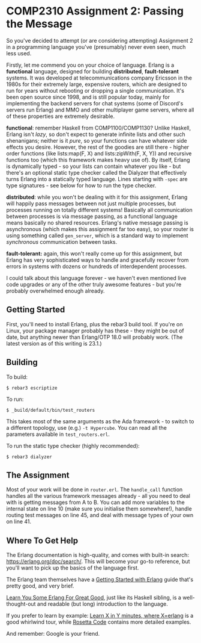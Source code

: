 COMP2310 Assignment 2: Passing the Message
==========================================

So you've decided to attempt (or are considering attempting) Assignment 2 in a
programming language you've (presumably) never even seen, much less used.

Firstly, let me commend you on your choice of language. Erlang is a
**functional** language, designed for building **distributed**,
**fault-tolerant** systems. It was developed at telecommunications company
Ericsson in the 1980s for their extremely large, expensive routers, which are
designed to run for years without rebooting or dropping a single communication.
It's been open source since 1998, and is still popular today, mainly for
implementing the backend servers for chat systems (some of Discord's servers
run Erlang) and MMO and other multiplayer game servers, where all of these
properties are extremely desirable.

**functional**: remember Haskell from COMP1100/COMP1130? Unlike Haskell,
Erlang isn't _lazy_, so don't expect to generate infinite lists and other such
shenanigans; neither is it _pure_, so your functions can have whatever side
effects you desire. However, the rest of the goodies are still there - higher
order functions (like lists:map(F, X) and lists:zipWith(F, X, Y)) and recursive
functions too (which this framework makes heavy use of). By itself, Erlang is
dynamically typed - so your lists can contain whatever you like - but there's
an optional static type checker called the Dialyzer that effectively turns
Erlang into a statically typed language. Lines starting with `-spec` are type
signatures - see below for how to run the type checker.

**distributed**: while you won't be dealing with it for this assignment, Erlang
will happily pass messages between not just multiple processes, but processes
running on totally different systems! Basically all communication between
processes is via message passing, as a functional language means basically no
shared resources. Erlang's native message passing is asynchronous (which makes
this assignment far too easy), so your router is using something called
`gen_server`, which is a standard way to implement _synchronous_ communication
between tasks.

**fault-tolerant:** again, this won't really come up for this assignment, but
Erlang has very sophisticated ways to handle and gracefully recover from errors
in systems with dozens or hundreds of interdependent processes.

I could talk about this language forever - we haven't even mentioned live code
upgrades or any of the other truly awesome features - but you're probably
overwhelmed enough already.

Getting Started
---------------

First, you'll need to install Erlang, plus the rebar3 build tool. If you're on
Linux, your package manager probably has these - they might be out of date, but
anything newer than Erlang/OTP 18.0 will probably work. (The latest version as
of this writing is 23.1.)

Building
--------

To build:

    $ rebar3 escriptize

To run:

    $ _build/default/bin/test_routers

This takes most of the same arguments as the Ada framework - to switch to a
different topology, use (e.g.) `-t Hypercube`. You can read all the parameters
available in `test_routers.erl`.

To run the static type checker (highly recommended):

    $ rebar3 dialyzer

The Assignment
--------------

Most of your work will be done in `router.erl`. The `handle_call` function
handles all the various framework messages already - all you need to deal with
is getting messages from A to B. You can add more variables to the internal
state on line 10 (make sure you initialise them somewhere!), handle routing
test messages on line 45, and deal with message types of your own on line 41.

Where To Get Help
-----------------

The Erlang documentation is high-quality, and comes with built-in search:
<https://erlang.org/doc/search/>. This will become your go-to reference, but
you'll want to pick up the basics of the language first.

The Erlang team themselves have a [Getting Started with Erlang][2] guide that's
pretty good, and very brief.

[Learn You Some Erlang For Great Good][3], just like its Haskell sibling, is a
well-thought-out and readable (but long) introduction to the language.

If you prefer to learn by example: [Learn X in Y minutes, where X=erlang][4] is
a good whirlwind tour, while [Rosetta Code][5] contains more detailed examples.

And remember: Google is your friend.

[2]: https://erlang.org/doc/getting_started/users_guide.html
[3]: https://learnyousomeerlang.com/content
[4]: https://learnxinyminutes.com/docs/erlang/
[5]: https://rosettacode.org
